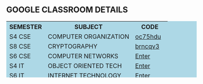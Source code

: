 <h2>GOOGLE CLASSROOM DETAILS </h2>
<table bgcolor="lightblue" height="150" width="400">
<tr>
<th>SEMESTER</th>
<th>SUBJECT</th>
<th>CODE</th>
</tr>
<tr>
<td>S4 CSE</td>
<td>COMPUTER ORGANIZATION</td>
<td><a href="https://classroom.google.com/c/OTY1NDIxMDYzODJa">oc75hdu</a> </td>
</tr>
<tr>
<td>S8 CSE</td>
<td>CRYPTOGRAPHY</td>
<td><a href="https://classroom.google.com/c/OTY1NDIxMDYzODJa">brncqv3</a></td>
</tr>
<tr>
<td>S6 CSE</td>
<td>COMPUTER NETWORKS</td>
<td><a href="https://classroom.google.com/c/NjQyNTk4Njk2MzRa">Enter</a></td>
</tr><tr>
<td>S4 IT</td>
<td>OBJECT ORIENTED TECH</td>
<td><a href="https://classroom.google.com/c/NjYxNTc3MDM1NTBa">Enter</a></td>
</tr>
<tr>
<td>S6 IT </td>
<td>INTERNET TECHNOLOGY</td>
<td><a href="https://classroom.google.com/c/NjgwMTc4OTU0ODFa">Enter</a></td>
</tr>
<tr>
<td>S8 IT </td>
<td>CLOUD COMPUTING</td>
<td><a href="https://classroom.google.com/c/NjgwMTc4OTU0ODFa">w22mqbq</a></td>
</tr>
</table>
</div>
